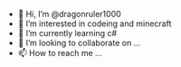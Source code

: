- 👋 Hi, I’m @dragonruler1000
- 👀 I’m interested in codeing and minecraft
- 🌱 I’m currently learning c#
- 💞️ I’m looking to collaborate on ...
- 📫 How to reach me ...

<!---
dragonruler1000/dragonruler1000 is a ✨ special ✨ repository because its `README.md` (this file) appears on your GitHub profile.
You can click the Preview link to take a look at your changes.
--->
